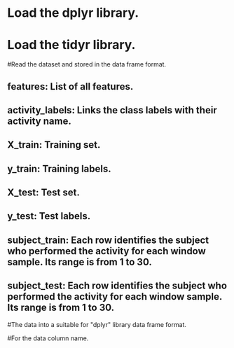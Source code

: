 # Load the dplyr library.
# Load the tidyr library.

#Read the dataset and stored in the data frame format.
 ## features: List of all features.
 ## activity_labels: Links the class labels with their activity name.
 ## X_train: Training set.
 ## y_train: Training labels.
 ## X_test: Test set.
 ## y_test: Test labels.
 ## subject_train: Each row identifies the subject who performed the activity for each window sample. Its range is from 1 to 30. 
 ## subject_test: Each row identifies the subject who performed the activity for each window sample. Its range is from 1 to 30. 
 
#The data into a suitable for "dplyr" library data frame format.
 
#For the data column name.

#
